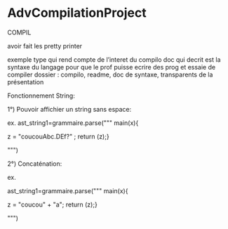 # AdvCompilationProject

COMPIL

avoir fait les pretty printer

exemple type qui rend compte de l’interet du compilo 
doc qui decrit est la syntaxe du langage pour que le prof puisse ecrire des prog et essaie de compiler 
dossier : compilo, readme, doc de syntaxe, transparents de la présentation

Fonctionnement String:

1°) Pouvoir affichier un string sans espace:

ex. 
ast_string1=grammaire.parse(""" main(x){
 
 z = "coucouAbc.DEf?" ;
 return (z);}
 
 """)
 
 
 2°) Concaténation:
 
 ex.
 
 ast_string1=grammaire.parse(""" main(x){
 
 z = "coucou" + "a";
 return (z);}
 
 """)
 
 
